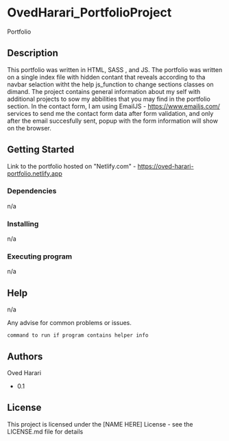 # OvedHarari_PortfolioProject

Portfolio 

## Description

This portfolio was written in HTML, SASS , and JS.
The portfolio was written on a single index file with hidden contant that reveals according to tha navbar selaction
witht the help js_function to change sections classes on dimand.
The project contains general information about my self with additional projects to sow my abbilities that you 
may find in the portfolio section.
In the contact form, I am using EmailJS - https://www.emailjs.com/  services to send me the contact form
data after form validation, and only after the email succesfully sent, popup with the form information will show on the browser.

## Getting Started

Link to the portfolio hosted on "Netlify.com" - https://oved-harari-portfolio.netlify.app

### Dependencies

n/a

### Installing
n/a

### Executing program
n/a

## Help
n/a

Any advise for common problems or issues.
```
command to run if program contains helper info
```

## Authors
Oved Harari


* 0.1
    

## License

This project is licensed under the [NAME HERE] License - see the LICENSE.md file for details
